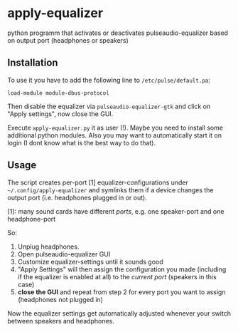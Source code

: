apply-equalizer
===============

python programm that activates or deactivates pulseaudio-equalizer based on output port (headphones or speakers)

## Installation ##
To use it you have to add the following line to `/etc/pulse/default.pa`:

    load-module module-dbus-protocol

Then disable the equalizer via `pulseaudio-equalizer-gtk` and click on "Apply settings", now close the GUI.

Execute `apply-equalizer.py` it as user (!). Maybe you need to install some additional python modules. Also you may want to automatically start it on login (I dont know what is the best way to do that).

## Usage ##
The script creates per-port [1] equalizer-configurations under `~/.config/apply-equalizer` and symlinks them if a device changes the output port (i.e. headphones plugged in or out).

[1]: many sound cards have different *ports*, e.g. one speaker-port and one headphone-port

So:

 1. Unplug headphones.
 2. Open pulseaudio-equalizer GUI
 3. Customize equalizer-settings until it sounds good
 4. "Apply Settings" will then assign the configuration you made (including if the equalizer is enabled at all) to the *current port* (speakers in this case)
 5. **close the GUI** and repeat from step 2 for every port you want to assign (headphones not plugged in)

Now the equalizer settings get automatically adjusted whenever your switch between speakers and headphones.

